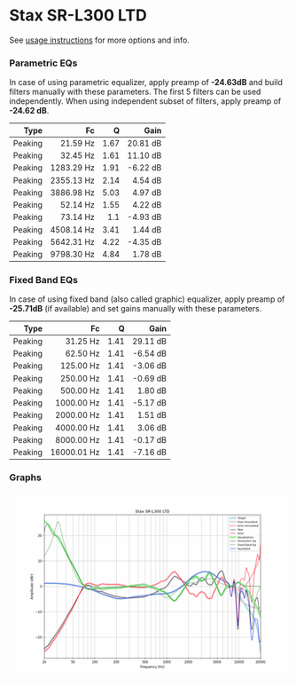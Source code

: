 # Stax SR-L300 LTD
See [usage instructions](https://github.com/jaakkopasanen/AutoEq#usage) for more options and info.

### Parametric EQs
In case of using parametric equalizer, apply preamp of **-24.63dB** and build filters manually
with these parameters. The first 5 filters can be used independently.
When using independent subset of filters, apply preamp of **-24.62 dB**.

| Type    | Fc         |    Q | Gain     |
|--------:|-----------:|-----:|---------:|
| Peaking | 21.59 Hz   | 1.67 | 20.81 dB |
| Peaking | 32.45 Hz   | 1.61 | 11.10 dB |
| Peaking | 1283.29 Hz | 1.91 | -6.22 dB |
| Peaking | 2355.13 Hz | 2.14 | 4.54 dB  |
| Peaking | 3886.98 Hz | 5.03 | 4.97 dB  |
| Peaking | 52.14 Hz   | 1.55 | 4.22 dB  |
| Peaking | 73.14 Hz   | 1.1  | -4.93 dB |
| Peaking | 4508.14 Hz | 3.41 | 1.44 dB  |
| Peaking | 5642.31 Hz | 4.22 | -4.35 dB |
| Peaking | 9798.30 Hz | 4.84 | 1.78 dB  |

### Fixed Band EQs
In case of using fixed band (also called graphic) equalizer, apply preamp of **-25.71dB**
(if available) and set gains manually with these parameters.

| Type    | Fc          |    Q | Gain     |
|--------:|------------:|-----:|---------:|
| Peaking | 31.25 Hz    | 1.41 | 29.11 dB |
| Peaking | 62.50 Hz    | 1.41 | -6.54 dB |
| Peaking | 125.00 Hz   | 1.41 | -3.06 dB |
| Peaking | 250.00 Hz   | 1.41 | -0.69 dB |
| Peaking | 500.00 Hz   | 1.41 | 1.80 dB  |
| Peaking | 1000.00 Hz  | 1.41 | -5.17 dB |
| Peaking | 2000.00 Hz  | 1.41 | 1.51 dB  |
| Peaking | 4000.00 Hz  | 1.41 | 3.06 dB  |
| Peaking | 8000.00 Hz  | 1.41 | -0.17 dB |
| Peaking | 16000.01 Hz | 1.41 | -7.16 dB |

### Graphs
![](./Stax%20SR-L300%20LTD.png)